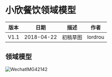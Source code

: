 # 小欣餐饮领域模型

| 版本 |    日期    |   描述   |  作者   |
| :--: | :--------: | :------: | :-----: |
| V1.1 | 2018-04-22 | 初稿草图 | lordrou |

## 领域模型

![WechatIMG42142](https://LeonhardE.github.io/images/小欣餐饮png/WechatIMG42142.png)
